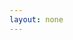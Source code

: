 ```yaml
---
layout: none
---
```


<html lang="id-ID">
<head>
<meta name="viewport" content="width=device-width, initial-scale=1.0">
<title>Korset Premium - OrderioID</title>
<meta name="title" content="Korset Premium - OrderioID" />
<meta name="description" content="Form Pembelian Korset Premium - OrderioID" />
<meta property="og:image" content="https://tribelio-s3-production-temp.s3.ap-southeast-1.amazonaws.com/imgupload/20230614/0/5/4/0/4/2023061405404148db71587df6c7c442e5b76cc723169a." />
<meta name="twitter:image" content="https://tribelio-s3-production-temp.s3.ap-southeast-1.amazonaws.com/imgupload/20230614/0/5/4/0/4/2023061405404148db71587df6c7c442e5b76cc723169a." />
</head>
<body>

<!-- OrderOnline Embed Code - v6.3.5 -->
<div class="ooef">
	<form class="orderonline-embed-form" data-username="orderio" data-product-slug="korset-premium" id="oo-embed-form-korset-premium-7880">
		<div class="ooef-loader"><style>.ooef-loader{visibility: hidden;opacity: 0;position: absolute;left: 0;right: 0;top: 0;bottom: 0;display: flex;justify-content: center;align-items: center;flex-direction: column;animation: ooLoadingIn 10s ease;-webkit-animation: ooLoadingIn 10s ease;animation-fill-mode: forwards;overflow: hidden}@keyframes ooLoadingIn{0%{visibility: hidden;opacity: 0}20%{visibility: visible;opacity: 0}100%{visibility: visible;opacity: 1}}@-webkit-keyframes ooLoadingIn{0%{visibility: hidden;opacity: 0}20%{visibility: visible;opacity: 0}100%{visibility: visible;opacity: 1}}.ooef-loader>div,.ooef-loader>div:after{border-radius: 50%;width: 2.5rem;height: 2.5rem}.ooef-loader>div{font-size: 10px;position: relative;text-indent: -9999em;border: .25rem solid #f5f5f5;border-left: .25rem solid #55c4cf;-webkit-transform: translateZ(0);-ms-transform: translateZ(0);transform: translateZ(0);-webkit-animation: ooLoading 1.1s infinite linear;animation: ooLoading 1.1s infinite linear}.ooef-loader.error>div{border-left: .25rem solid #ff4500;animation-duration: 5s}@-webkit-keyframes ooLoading{0%{-webkit-transform: rotate(0);transform: rotate(0)}100%{-webkit-transform: rotate(360deg);transform: rotate(360deg)}}@keyframes ooLoading{0%{-webkit-transform: rotate(0);transform: rotate(0)}100%{-webkit-transform: rotate(360deg);transform: rotate(360deg)}}</style><div aria-live="polite" role="status"><div>Loading...</div></div></div>
	</form>
</div>
<script>
	if (typeof ooLogError != 'function') {
		var ooLogError = function (error) {
			var req = new XMLHttpRequest();
			var payload = JSON.stringify({ url: document.location.href, line: error.line, stack: error.stack });
			var params = 'message=' + encodeURIComponent(error.name) + '&payload=' + encodeURIComponent(payload) + '&type=embed&level=error';
			req.open('POST', 'https://api.orderonline.id/log', true);
			req.setRequestHeader('Content-type', 'application/x-www-form-urlencoded');
			req.send(params);
		};
	}
	try {
		if (typeof ooEmbedScript != 'function') {
			var ooEmbedScript = function () {
				!function(w, d, e, v, id, t, s) {
				if (d.getElementById(id)) return;
				t = d.createElement(e);t.async = !0;t.src = v;t.id = id;
				s = d.getElementsByTagName(e)[0];
				s.parentNode.insertBefore(t, s);
				}(window, document, 'script', 'https://cdn.orderonline.id/js/embed-slim.min.js?v=6.3.5', 'oo-embed-js');
			};
		}
		if (typeof orderOnlineInit != 'function') {
			var orderOnlineInit = function (w, n) {
				if (w.ooe) return;
				n = w.ooe = function() { n.callMethod ? n.callMethod.apply(n, arguments) : n.queue.push(arguments) };
				if (!w._ooe) w._ooe = n;
				n.push = n;n.loaded = !0;n.version = '6.3.5';n.queue = [];
			};
		}
		orderOnlineInit(window);
		ooe('setup', 'redirect', 'https://orderio.orderonline.id');
		ooe('init', 'orderio', 'korset-premium', '648891f113f158648f03af29', 'oo-embed-form-korset-premium-7880', {"mode":"page","action":"Klik untuk pemesanan","title":"Form Pemesanan","triggerPixel":false,"triggerGtm":false});
		if (!window.jQuery) {
			!function(w, d, e, v, id, t, s) {
			if (d.getElementById(id)) return;
			t = d.createElement(e);t.async = !0;t.src = v;t.id = id;
			t.addEventListener('load', ooEmbedScript);
			s = d.getElementsByTagName(e)[0];
			s.parentNode.insertBefore(t, s);
			}(window, document, 'script', 'https://cdn.orderonline.id/js/vendor/jquery.min.js', 'oo-embed-jquery');
		} else {
			ooEmbedScript();
		}
	} catch (e) {
		ooLogError(e);
		throw e;
	}
</script>
<!-- End OrderOnline Embed Code -->
	
</body>
</html>
